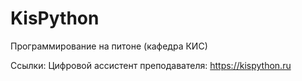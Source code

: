 # KisPython
Программирование на питоне (кафедра КИС)

Ссылки:
Цифровой ассистент преподавателя: https://kispython.ru
